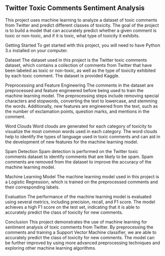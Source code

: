 ## Twitter Toxic Comments Sentiment Analysis <br>

This project uses machine learning to analyze a dataset of toxic comments from Twitter and predict different classes of toxicity.
The goal of the project is to build a model that can accurately predict whether a given comment is toxic or non-toxic, and if it is toxic, what type of toxicity it exhibits.

Getting Started
To get started with this project, you will need to have Python 3.x installed on your computer. 

Dataset
The dataset used in this project is the Twitter toxic comments dataset, which contains a collection of comments from Twitter that have been labeled as toxic or non-toxic, as well as the type of toxicity exhibited by each toxic comment. The dataset is provided Kaggle.

Preprocessing and Feature Engineering
The comments in the dataset are preprocessed and feature engineered before being used to train the machine learning model. 
The preprocessing steps include removing special characters and stopwords, converting the text to lowercase, and stemming the words. 
Additionally, new features are engineered from the text, such as the number of exclamation points, question marks, and mentions in the comment.

Word Clouds
Word clouds are generated for each category of toxicity to visualize the most common words used in each category. 
The word clouds help to identify the types of language used in toxic comments and can aid in the development of new features for the machine learning model.

Spam Detection
Spam detection is performed on the Twitter toxic comments dataset to identify comments that are likely to be spam. 
Spam comments are removed from the dataset to improve the accuracy of the machine learning model.


Machine Learning Model
The machine learning model used in this project is a Logistic Regression, which is trained on the preprocessed comments and their corresponding labels.

Evaluation
The performance of the machine learning model is evaluated using several metrics, including precision, recall, and F1 score. The model achieves a high F1 score on the test set, indicating that it is able to accurately predict the class of toxicity for new comments.

Conclusion
This project demonstrates the use of machine learning for sentiment analysis of toxic comments from Twitter. 
By preprocessing the comments and training a Support Vector Machine classifier, 
we are able to accurately predict the class of toxicity for new comments. 
The model can be further improved by using more advanced preprocessing techniques and exploring other machine learning algorithms.






